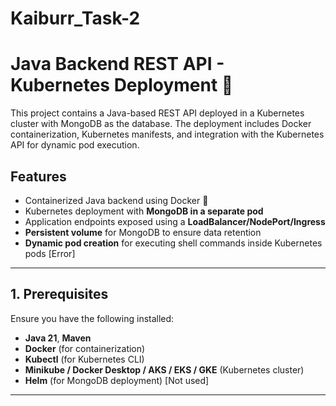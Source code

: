 # Kaiburr_Task-2

# Java Backend REST API - Kubernetes Deployment 🚀

This project contains a Java-based REST API deployed in a Kubernetes cluster with MongoDB as the database. The deployment includes Docker containerization, Kubernetes manifests, and integration with the Kubernetes API for dynamic pod execution.

## **Features**
- Containerized Java backend using Docker 🐳  
- Kubernetes deployment with **MongoDB in a separate pod**  
- Application endpoints exposed using a **LoadBalancer/NodePort/Ingress**  
- **Persistent volume** for MongoDB to ensure data retention  
- **Dynamic pod creation** for executing shell commands inside Kubernetes pods [Error] 

---

## **1. Prerequisites**
Ensure you have the following installed:
- **Java 21**, **Maven**
- **Docker** (for containerization)
- **Kubectl** (for Kubernetes CLI)
- **Minikube / Docker Desktop / AKS / EKS / GKE** (Kubernetes cluster)
- **Helm** (for MongoDB deployment)  [Not used]

---


